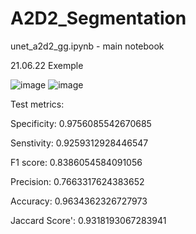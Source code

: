 # A2D2_Segmentation
unet_a2d2_gg.ipynb -  main notebook 

21.06.22
Exemple

![image](https://user-images.githubusercontent.com/92503603/175517447-875b58f5-01af-4b0b-9fc0-e5c1bf0a3139.png)
![image](https://user-images.githubusercontent.com/92503603/175517546-70963706-599e-4fee-bf66-cf5932179408.png)

Test metrics:

Specificity: 0.9756085542670685

Senstivity: 0.9259312928446547

F1 score: 0.8386054584091056

Precision: 0.7663317624383652

Accuracy: 0.9634362326727973

Jaccard Score': 0.9318193067283941

